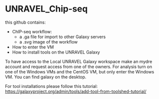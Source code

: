 # UNRAVEL_Chip-seq

this github contains: 
 * ChIP-seq workflow:
    - a .ga file for import to other Galaxy servers
    - a .svg image of the workflow 
 * How to enter the VM
 * How to install tools on the UNRAVEL Galaxy


To have access to the Local UNRAVEL Galaxy workspace make an mydre account and request access from one of the owners. 
For analysis turn on one of the Windows VMs and the CentOS VM, but only enter the Windows VM. You can find galaxy on the desktop.

For tool installations please follow this tutorial: https://galaxyproject.org/admin/tools/add-tool-from-toolshed-tutorial/


